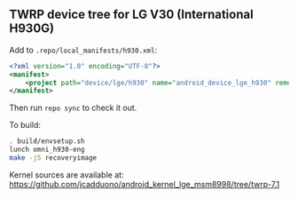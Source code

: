 ## TWRP device tree for LG V30 (International H930G)

Add to `.repo/local_manifests/h930.xml`:

```xml
<?xml version="1.0" encoding="UTF-8"?>
<manifest>
	<project path="device/lge/h930" name="android_device_lge_h930" remote="TeamWin" revision="android-6.0" />
</manifest>
```

Then run `repo sync` to check it out.

To build:

```sh
. build/envsetup.sh
lunch omni_h930-eng
make -j5 recoveryimage
```

Kernel sources are available at: https://github.com/jcadduono/android_kernel_lge_msm8998/tree/twrp-7.1
